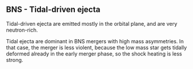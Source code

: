 ## BNS - Tidal-driven ejecta

Tidal-driven ejecta are emitted mostly in the orbital plane, and are very neutron-rich. 

Tidal ejecta are dominant in BNS mergers with high mass asymmetries. In that case, the merger is less violent, because the low mass star gets tidally deformed already in the early merger phase, so the shock heating is less strong.